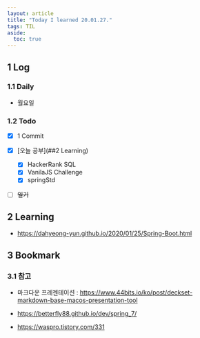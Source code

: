 ```yaml
---
layout: article
title: "Today I learned 20.01.27."
tags: TIL
aside:
  toc: true
---
```


## 1 Log

### 1.1 Daily

- 월요일


### 1.2 Todo

- [x] 1 Commit
- [x] [오늘 공부](##2 Learning)
  - [x] HackerRank SQL
  - [x] VanilaJS Challenge
  - [x] springStd
- [ ] ~~일기~~




## 2 Learning

- https://dahyeong-yun.github.io/2020/01/25/Spring-Boot.html




## 3 Bookmark
### 3.1 참고

- 마크다운 프레젠테이션 : <https://www.44bits.io/ko/post/deckset-markdown-base-macos-presentation-tool>

- https://betterfly88.github.io/dev/spring_7/
- https://waspro.tistory.com/331